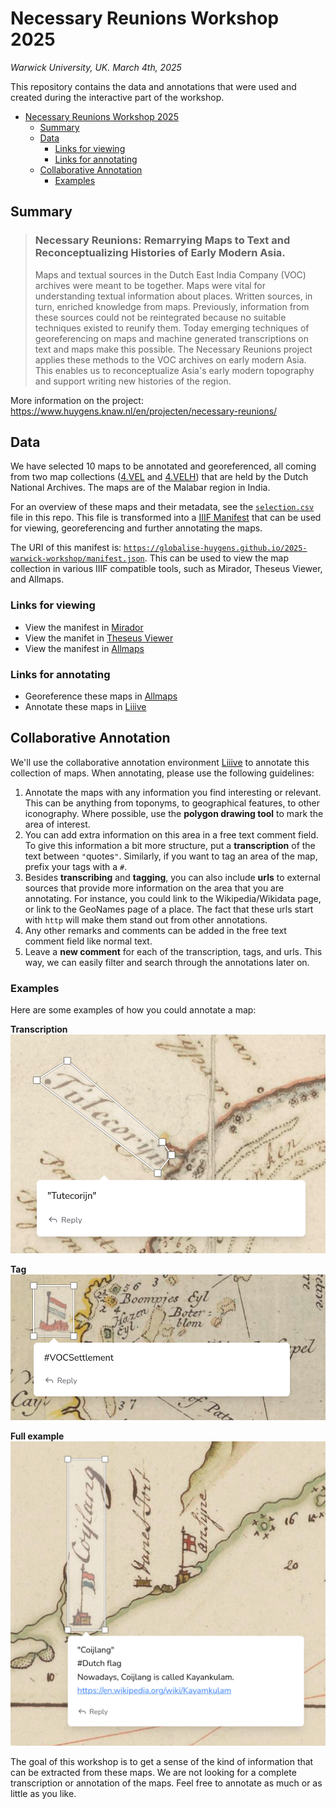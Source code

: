 # Necessary Reunions Workshop 2025
*Warwick University, UK. March 4th, 2025*

This repository contains the data and annotations that were used and created during the interactive part of the workshop.

- [Necessary Reunions Workshop 2025](#necessary-reunions-workshop-2025)
  - [Summary](#summary)
  - [Data](#data)
    - [Links for viewing](#links-for-viewing)
    - [Links for annotating](#links-for-annotating)
  - [Collaborative Annotation](#collaborative-annotation)
    - [Examples](#examples)


## Summary

> ### Necessary Reunions: Remarrying Maps to Text and Reconceptualizing Histories of Early Modern Asia.
> Maps and textual sources in the Dutch East India Company (VOC) archives were meant to be together. Maps were vital for understanding textual information about places. Written sources, in turn, enriched knowledge from maps. Previously, information from these sources could not be reintegrated because no suitable techniques existed to reunify them. Today emerging techniques of georeferencing on maps and machine generated transcriptions on text and maps make this possible. The Necessary Reunions project applies these methods to the VOC archives on early modern Asia. This enables us to reconceptualize Asia's early modern topography and support writing new histories of the region.

More information on the project: https://www.huygens.knaw.nl/en/projecten/necessary-reunions/


## Data
We have selected 10 maps to be annotated and georeferenced, all coming from two map collections ([4.VEL](https://www.nationaalarchief.nl/onderzoeken/archief/4.VEL) and [4.VELH](https://www.nationaalarchief.nl/onderzoeken/archief/4.VELH)) that are held by the Dutch National Archives. The maps are of the Malabar region in India.

For an overview of these maps and their metadata, see the [`selection.csv`](selection.csv) file in this repo. This file is transformed into a [IIIF Manifest](https://iiif.io/api/presentation/3.0/) that can be used for viewing, georeferencing and further annotating the maps. 

The URI of this manifest is: [`https://globalise-huygens.github.io/2025-warwick-workshop/manifest.json`](https://globalise-huygens.github.io/2025-warwick-workshop/manifest.json). This can be used to view the map collection in various IIIF compatible tools, such as Mirador, Theseus Viewer, and Allmaps.

### Links for viewing
* View the manifest in [Mirador](https://projectmirador.org/embed/?iiif-content=https://globalise-huygens.github.io/2025-warwick-workshop/manifest.json) 
* View the manifet in [Theseus Viewer](https://theseusviewer.org/?iiif-content=https%3A%2F%2Fglobalise-huygens.github.io%2F2025-warwick-workshop%2Fmanifest.json)
* View the manifest in [Allmaps](https://viewer.allmaps.org/?manifest=https%253A%252F%252Fglobalise-huygens.github.io%252F2025-warwick-workshop%252Fmanifest.json)

### Links for annotating
* Georeference these maps in [Allmaps](https://editor.allmaps.org/images?url=https%3A%2F%2Fglobalise-huygens.github.io%2F2025-warwick-workshop%2Fmanifest.json)
* Annotate these maps in [Liiive](https://liiive.now/9dw4gba4b9n2)

## Collaborative Annotation

We'll use the collaborative annotation environment [Liiive](https://liiive.now/) to annotate this collection of maps. When annotating, please use the following guidelines:

1. Annotate the maps with any information you find interesting or relevant. This can be anything from toponyms, to geographical features, to other iconography. Where possible, use the **polygon drawing tool** to mark the area of interest. 
2. You can add extra information on this area in a free text comment field. To give this information a bit more structure, put a **transcription** of the text between `"`quotes`"`. Similarly, if you want to tag an area of the map, prefix your tags with a `#`. 
3. Besides **transcribing** and **tagging**, you can also include **urls** to external sources that provide more information on the area that you are annotating. For instance, you could link to the Wikipedia/Wikidata page, or link to the GeoNames page of a place. The fact that these urls start with `http` will make them stand out from other annotations.
4. Any other remarks and comments can be added in the free text comment field like normal text.
5. Leave a **new comment** for each of the transcription, tags, and urls. This way, we can easily filter and search through the annotations later on.

### Examples
Here are some examples of how you could annotate a map:

**Transcription**
![Transcription](images/example_transcription.png)

**Tag**
![Tag](images/example_tag.png)

**Full example**
![Full example](images/example_full.png)

The goal of this workshop is to get a sense of the kind of information that can be extracted from these maps. We are not looking for a complete transcription or annotation of the maps. Feel free to annotate as much or as little as you like.